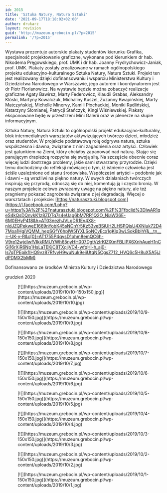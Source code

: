 ```yaml
---
id: 2015
title: 'Sztuka Natury, Natura Sztuki'
date: '2021-09-17T18:18:02+02:00'
author: drukarz
layout: revision
guid: 'http://muzeum.grebocin.pl/?p=2015'
permalink: '/?p=2015'
---
```


<div class="" dir="auto"><div class="" dir="auto"><div class="ecm0bbzt hv4rvrfc ihqw7lf3 dati1w0a" data-ad-comet-preview="message" data-ad-preview="message"><div class="j83agx80 cbu4d94t ew0dbk1b irj2b8pg"><div class="qzhwtbm6 knvmm38d"><div class="kvgmc6g5 cxmmr5t8 oygrvhab hcukyx3x c1et5uql ii04i59q"><div dir="auto">Wystawa prezentuje autorskie plakaty studentów kierunku Grafika, specjalność projektowanie graficzne, wykonane pod kierunkiem dr hab. Nikodema Pręgowskiego, prof. UMK i dr hab. Joanny Frydrychowicz-Janiak, prof. UMK. Plakaty zostały zrealizowane w ramach ogólnopolskiego projektu edukacyjno-kulturalnego Sztuka Natury, Natura Sztuki. Projekt ten jest realizowany dzięki dofinansowaniu i wsparciu Ministerstwa Kultury i Dziedzictwa Narodowego w Warszawie, jego autorem i koordynatorem jest dr Piotr Florianowicz. Na wystawie będzie można zobaczyć realizacje graficzne Agaty Bawirsz, Marty Federowicz, Klaudii Grabas, Aleksandry Klóski, Martyny Kowalczuk, Michaliny Kuszel, Zuzanny Kwapińskiej, Marty Matczyńskiej, Michelle Minervy, Kamili Płochackiej, Moniki Radlińskiej, Katarzyny Słomianej, Patrycji Stańczyk, Kingi Wiśniewskiej. Plakaty eksponowane będę w przestrzeni Mini Galerii oraz w plenerze na słupie informacyjnym.

Sztuka Natury, Natura Sztuki to ogólnopolski projekt edukacyjno-kulturalny, blok intermedialnych warsztatów aktywizujących twórczo dzieci, młodzież oraz studentów. W projekcie podstawową rolę odgrywa natura, sztuka współczesna i dawna, związane z nimi zagadnienia oraz artyści. Człowiek jest gatunkiem na Ziemi, który chciałby zapanować nad naturą. Stając się panującym drapieżcą rozpycha się swoją siłą. Na szczęście obecnie coraz więcej ludzi dostrzega problemy, jakie sami stwarzamy przyrodzie. Dzięki temu dochodzimy do refleksji mówiącej o tym, iż istnienie człowieka jest ściśle uzależnione od stanu środowiska. Współcześni artyści – podobnie jak i dawni – są wrażliwi na piękno natury. W swych działaniach twórczych inspirują się przyrodą, odnoszą się do niej, komentują ją i często bronią. W naszym projekcie celowo zwracamy uwagę na piękno natury, ale też pragniemy pokazać zagrożenia związane z jej degradacją. Więcej o warsztatach i projekcie: [https://naturasztuki.blogspot.com](https://l.facebook.com/l.php?u=https%3A%2F%2Fnaturasztuki.blogspot.com%2F%3Ffbclid%3DIwAR1qeS4kQsDQnvkK1z8ZDTq7s4eUag6bM7RR1Q2O_NiaW36E-6M0EHyP418&h=AT03nezhJVLgDR1Ev4X8-nldJZQPekweE1669nYobK45sNCnYr5Kz53veBSiUH2LHSPQjsU4XNIuk72D47Moa1HgiVQMM_hepSGfY6hplW5IYXLSoNCvEcx1gKlq3wLSokBblhY&__tn__=-UK-y-R&c[0]=AT1755P4qysD1ohm8emQC6h-V9re12wjdIwfVIkkRMUYWh65nyHH007DgtVzIrKlZlXmFBLIPX6XnhAueH1nCGi16rXjR6Np1HsLaTEKjC8TXqjjVC4-wfqHl-h_aj0-ls7qTPEpik1lHQ9vz87RfvyH9wuNuk9eiiUtqN5CgsZ712_HVQ6c5H8uX5A5jJdPDMX2bMM)

Dofinansowano ze środków Ministra Kultury i Dziedzictwa Narodowego

grudzień 2020

<div class="gallery galleryid-2015 gallery-columns-5 gallery-size-thumbnail" id="gallery-903"><figure class="gallery-item"><div class="gallery-icon portrait"> [![](https://muzeum.grebocin.pl/wp-content/uploads/2019/10/10-150x150.jpg)](https://muzeum.grebocin.pl/wp-content/uploads/2019/10/10.jpg) </div></figure><figure class="gallery-item"><div class="gallery-icon portrait"> [![](https://muzeum.grebocin.pl/wp-content/uploads/2019/10/9-150x150.jpg)](https://muzeum.grebocin.pl/wp-content/uploads/2019/10/9.jpg) </div></figure><figure class="gallery-item"><div class="gallery-icon portrait"> [![](https://muzeum.grebocin.pl/wp-content/uploads/2019/10/8-150x150.jpg)](https://muzeum.grebocin.pl/wp-content/uploads/2019/10/8.jpg) </div></figure><figure class="gallery-item"><div class="gallery-icon portrait"> [![](https://muzeum.grebocin.pl/wp-content/uploads/2019/10/7-150x150.jpg)](https://muzeum.grebocin.pl/wp-content/uploads/2019/10/7.jpg) </div></figure><figure class="gallery-item"><div class="gallery-icon portrait"> [![](https://muzeum.grebocin.pl/wp-content/uploads/2019/10/6-150x150.jpg)](https://muzeum.grebocin.pl/wp-content/uploads/2019/10/6.jpg) </div></figure><figure class="gallery-item"><div class="gallery-icon landscape"> [![](https://muzeum.grebocin.pl/wp-content/uploads/2019/10/5-150x150.jpg)](https://muzeum.grebocin.pl/wp-content/uploads/2019/10/5.jpg) </div></figure><figure class="gallery-item"><div class="gallery-icon landscape"> [![](https://muzeum.grebocin.pl/wp-content/uploads/2019/10/4-150x150.jpg)](https://muzeum.grebocin.pl/wp-content/uploads/2019/10/4.jpg) </div></figure><figure class="gallery-item"><div class="gallery-icon landscape"> [![](https://muzeum.grebocin.pl/wp-content/uploads/2019/10/3-150x150.jpg)](https://muzeum.grebocin.pl/wp-content/uploads/2019/10/3.jpg) </div></figure><figure class="gallery-item"><div class="gallery-icon portrait"> [![](https://muzeum.grebocin.pl/wp-content/uploads/2019/10/2-150x150.jpg)](https://muzeum.grebocin.pl/wp-content/uploads/2019/10/2.jpg) </div></figure><figure class="gallery-item"><div class="gallery-icon portrait"> [![](https://muzeum.grebocin.pl/wp-content/uploads/2019/10/1-150x150.jpg)](https://muzeum.grebocin.pl/wp-content/uploads/2019/10/1.jpg) </div></figure> </div></div></div></div></div></div></div></div>